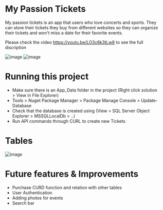# My Passion Tickets
My passion tickets is an app that users who love concerts and sports. They can store their tickets they buy from different websites so they can organize their tickets and won't miss a date for their favorite events.

Please check the video https://youtu.be/LO3c6k3tLw8 to see the full discription 

![image](https://user-images.githubusercontent.com/98551893/174514325-050656f1-f6ba-4f16-b6c0-291597a6b3c3.png)
![image](https://user-images.githubusercontent.com/98551893/174514359-ba09dc33-af32-419a-abaf-149c508ba597.png)

# Running this project
* Make sure there is an App_Data folder in the project (Right click solution > View in File Explorer)
* Tools > Nuget Package Manager > Package Manage Console > Update-Database
* Check that the database is created using (View > SQL Server Object Explorer > MSSQLLocalDb > ..)
* Run API commands through CURL to create new Tickets

# Tables 
![image](https://user-images.githubusercontent.com/98551893/174512664-3419d647-4378-4518-97df-2bfc567bb5ee.png)

# Future features & Improvements
* Purchase CURD function and relation with other tables
* User Authentication
* Adding photos for events
* Search bar
